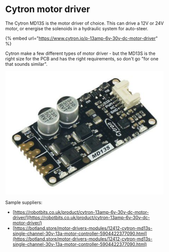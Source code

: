 # Cytron motor driver

The Cytron MD13S is the motor driver of choice. This can drive a 12V or 24V motor, or energise the solenoids in a hydraulic system for auto-steer.

{% embed url="https://www.cytron.io/p-13amp-6v-30v-dc-motor-driver" %}

Cytron make a few different types of motor driver - but the MD13S is the right size for the PCB and has the right requirements, so don't go "for one that sounds similar".

![](<../../.gitbook/assets/image (6) (1).png>)

Sample suppliers:

* [https://robotbits.co.uk/product/cytron-13amp-6v-30v-dc-motor-driver/](https://robotbits.co.uk/product/cytron-13amp-6v-30v-dc-motor-driver/)
* [https://botland.store/motor-drivers-modules/12412-cytron-md13s-single-channel-30v-13a-motor-controller-5904422377090.html](https://botland.store/motor-drivers-modules/12412-cytron-md13s-single-channel-30v-13a-motor-controller-5904422377090.html)

